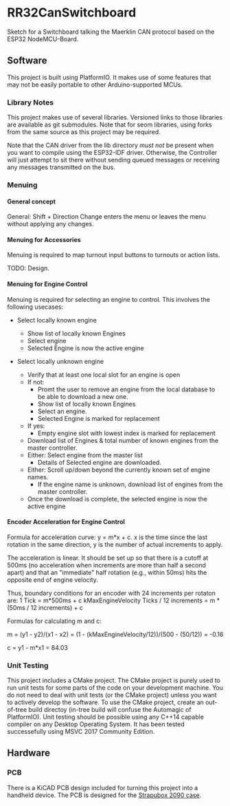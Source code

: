 # RR32CanSwitchboard
Sketch for a Switchboard talking the Maerklin CAN protocol based on the ESP32 NodeMCU-Board.

## Software

This project is built using PlatformIO. It makes use of some features that may
not be easily portable to other Arduino-supported MCUs.

### Library Notes

This project makes use of several libraries. Versioned links to those libraries
are available as git submodules. Note that for seom libraries, using forks from
the same source as this project may be required.

Note that the CAN driver from the lib directory *must not* be present when you
want to compile using the ESP32-IDF driver. Otherwise, the Controller will just
attempt to sit there without sending queued messages or receiving any messages
transmitted on the bus.

### Menuing

#### General concept

General: Shift + Direction Change enters the menu or leaves the menu without applying any changes.

#### Menuing for Accessories

Menuing is required to map turnout input buttons to turnouts or action lists.

TODO: Design.

#### Menuing for Engine Control

Menuing is required for selecting an engine to control. This involves the following usecases:

* Select locally known engine
    * Show list of locally known Engines
    * Select engine
    * Selected Engine is now the active engine

* Select locally unknown engine
    * Verify that at least one local slot for an engine is open
    * If not:
        * Promt the user to remove an engine from the local database to be able to download a new one.
        * Show list of locally known Engines
        * Select an engine.
        * Selected Engine is marked for replacement
    * If yes:
        * Empty engine slot with lowest index is marked for replacement
    * Download list of Engines & total number of known engines from the master controller.
    * Either: Select engine from the master list
        * Details of Selected engine are downloaded.
    * Either: Scroll up/down beyond the currently known set of engine names.
        * If the engine name is unknown, download list of engines from the master controller.
    * Once the download is complete, the selected engine is now the active engine

#### Encoder Acceleration for Engine Control

Formula for acceleration curve: y = m*x + c. x is the time since the last rotation in the same direction,
y is the number of actual increments to apply.

The acceleration is linear. It should be set up so that there is a cutoff at 500ms (no acceleration when
increments are more than half a second apart) and that an "immediate" half rotation (e.g., within 50ms)
hits the opposite end of engine velocity.

Thus, boundary conditions for an encoder with 24 increments per rotaton are:
1 Tick = m*500ms + c
kMaxEngineVelocity Ticks / 12 increments = m * (50ms / 12 increments) + c

Formulas for calculating m and c:

m = (y1 - y2)/(x1 - x2) = (1 - (kMaxEngineVelocity/12))/(500 - (50/12)) = -0.16

c = y1 - m*x1 = 84.03



### Unit Testing

This project includes a CMake project.
The CMake project is purely used to run unit tests for some parts of the code on your development machine.
You do not need to deal with unit tests (or the CMake project) unless you want to actively develop the software.
To use the CMake project, create an out-of-tree build directoy (in-tree build will confuse the Automagic of PlatformIO).
Unit testing should be possible using any C++14 capable compiler on any Desktop Operating System.
It has been tested successefully using MSVC 2017 Community Edition.

## Hardware

### PCB

There is a KiCAD PCB design included for turning this project into a handheld device.
The PCB is designed for the [Strapubox 2090 case](https://www.reichelt.de/kunststoffgehaeuse-129-x-40-x-26-mm-sp-2090-sw-p33828.html?&trstct=pos_0).